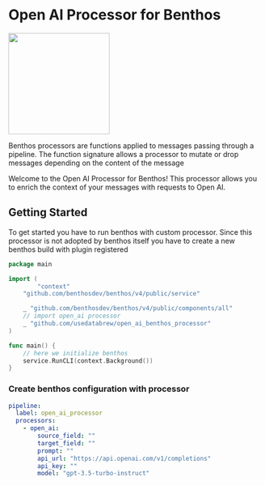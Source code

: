 # Open AI Processor for Benthos

<img src='https://github.com/usedatabrew/pglogicalstream/blob/main/images/databrew-logo.png' width="200px" align="middle" >

Benthos processors are functions applied to messages passing through a pipeline. The function signature allows a processor to mutate or drop messages depending on the content of the message

Welcome to the Open AI Processor for Benthos! This processor allows you to enrich the context of your messages with requests to Open AI.

## Getting Started

To get started you have to run benthos with custom processor. Since this processor is not adopted by benthos itself 
you have to create a new benthos build with plugin registered

```go
package main

import (
		"context"
	"github.com/benthosdev/benthos/v4/public/service"

	_ "github.com/benthosdev/benthos/v4/public/components/all"
	// import open_ai processor
	_ "github.com/usedatabrew/open_ai_benthos_processor"
)

func main() {
	// here we initialize benthos
	service.RunCLI(context.Background())
}
```

### Create benthos configuration with processor

```yaml
pipeline:
  label: open_ai_processor
  processors:
    - open_ai:
        source_field: ""
        target_field: ""
        prompt: ""
        api_url: "https://api.openai.com/v1/completions"
        api_key: ""
        model: "gpt-3.5-turbo-instruct"
```
